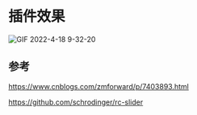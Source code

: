# 插件效果

![GIF 2022-4-18 9-32-20](https://user-images.githubusercontent.com/18041700/163740967-cb0ca6e9-92cc-4cb1-b8df-10c60daaee97.gif)

## 参考

https://www.cnblogs.com/zmforward/p/7403893.html

https://github.com/schrodinger/rc-slider
